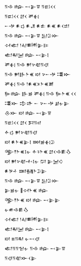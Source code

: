 <div class='block'>
<div class='line'>𒀀𒈾 𒈗 𒁁𒉌𒐊 𒀀𒆗𒌋𒌋</div>
<div class='line'>𒀀𒆗𒌋𒌋 𒇻𒌋 𒂄𒈬</div>
<div class='line'>𒀸𒋩 𒀭𒌓 𒀭𒂗 𒀭𒉺 𒀭𒌍 𒀭𒌋𒄥</div>
<div class='line'>𒀀𒈾 𒈗 𒁁𒉌𒐊 𒌨𒊒𒁍</div>
<div class='line'>𒀴𒅗 𒁹𒄷𒌦𒉌𒄿</div>
<div class='line'>𒅗𒊑𒅁 𒈗 𒁁𒉌𒋙</div>
<div class='line'>𒂄𒈬 𒀀𒈾 𒂍𒆳𒊏𒀀𒋼</div>
<div class='line'>𒀀𒈾 𒂍𒃲𒈨𒌍 𒊭 𒆳𒀸𒋩 𒃮𒁍</div>
<div class='line'>𒂄𒈬 𒀀𒈾 𒁹𒀭𒌍𒉽𒈨𒌍𒋢</div>
<div class='line'>𒌉𒈗 𒃲𒂊 𒂄𒈬 𒀀𒈾 𒌉𒈨𒌍 𒌋𒌋</div>
<div class='line'>𒃮𒁍 𒄠𒈥 𒀸 𒆳𒀸𒋩 𒋗𒉡𒉌</div>
<div class='line'>𒊮𒁍 𒊭 𒈗 𒁁𒉌𒐊</div>
<div class='line'>𒀀𒆗𒌋𒌋 𒇻𒌋 𒁕𒀀𒁀</div>
<div class='line'>𒅆𒌓 𒂍𒆳𒊏𒀀𒋼</div>
<div class='line'>𒊭 𒀭𒈨𒌍𒉌𒋙 𒇷𒂊𒈬𒊒</div>
<div class='line'>𒄊𒈫𒈨𒌍𒋙𒉡 𒅆𒂟𒈨𒌍 𒇻𒌋𒈾𒀾𒋝</div>
<div class='line'>𒊭 𒂍𒆳𒊏𒋾𒋙𒉡 𒁶 𒉌𒅁𒄭</div>
<div class='line'>𒀭𒃻𒈦 𒌅𒉆𒈨𒊒𒉌</div>
<div class='line'>𒀀𒈾 𒈗 𒁁𒉌𒐊 𒌨𒊒𒁍</div>
<div class='line'>𒉌𒂊𒉡 𒀴𒈨𒌍 𒈗</div>
<div class='line'>𒄊𒈫𒈨𒌍 𒊭 𒈗 𒁁𒉌𒉌</div>
<div class='line'>𒉡𒌑𒈾𒀾𒋝</div>
<div class='line'>𒀴𒅗 𒁹𒄷𒌦𒉌𒄿</div>
<div class='line'>𒅗𒊑𒅁 𒈗 𒁁𒉌𒋙</div>
<div class='line'>𒊭 𒊺𒀀𒊑 𒉡𒁁𒋼</div>
<div class='line'>𒅗𒀀𒀀𒈠𒉡 𒀀𒈾 𒈗 𒁁𒉌𒐊</div>
<div class='line'>𒀀𒋼𒀀𒊏𒁍𒌋𒉌</div>
</div>